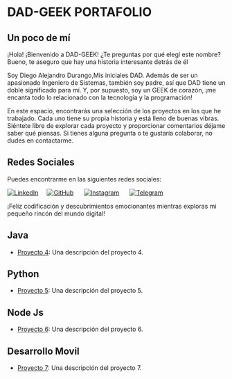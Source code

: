 # DAD-GEEK  PORTAFOLIO
## Un poco de mí
¡Hola! ¡Bienvenido a DAD-GEEK! ¿Te preguntas por qué elegí este nombre? Bueno, te aseguro que hay una historia interesante detrás de él

Soy Diego Alejandro Durango,Mis iniciales DAD. Además de ser un apasionado Ingeniero de Sistemas, también soy padre, así que DAD tiene un doble significado para mí. Y, por supuesto, soy un GEEK de corazón, ¡me encanta todo lo relacionado con la tecnología y la programación!

En este espacio, encontrarás una selección de los proyectos en los que he trabajado. Cada uno tiene su propia historia y está lleno de buenas vibras. Siéntete libre de explorar cada proyecto y proporcionar comentarios déjame saber qué piensas. Si tienes alguna pregunta o te gustaría colaborar, no dudes en contactarme.

## Redes Sociales

Puedes encontrarme en las siguientes redes sociales:

[![LinkedIn](https://example.com/linkedin.png)](https://www.linkedin.com/in/diego-alejandro-durango/)&nbsp;&nbsp;&nbsp;&nbsp; [![GitHub](https://cdn.icon-icons.com/icons2/901/PNG/96/github_icon-icons.com_69253.png)](https://github.com/dad-geek) &nbsp;&nbsp;&nbsp;&nbsp; [![Instagram](https://example.com/twitter.png)](https://twitter.com/dad_geek) 
&nbsp;&nbsp;&nbsp;&nbsp; [![Telegram](https://cdn.icon-icons.com/icons2/2429/PNG/96/telegram_logo_icon_147228.png)](t.me/AlejoD3)

¡Feliz codificación y descubrimientos emocionantes mientras exploras mi pequeño rincón del mundo digital!

## Java

- [Proyecto 4](https://github.com/user/project4): Una descripción del proyecto 4.

## Python

- [Proyecto 5](https://github.com/user/project5): Una descripción del proyecto 5.

## Node Js

- [Proyecto 6](https://github.com/user/project6): Una descripción del proyecto 6.

## Desarrollo Movil

- [Proyecto 7](https://github.com/user/project7): Una descripción del proyecto 7.

